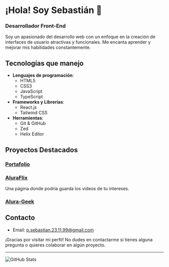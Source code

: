 # ¡Hola! Soy Sebastián 👋

### Desarrollador Front-End 

Soy un apasionado del desarrollo web con un enfoque en la creación de interfaces de usuario atractivas y funcionales. Me encanta aprender y mejorar mis habilidades constantemente.

## Tecnologías que manejo

- **Lenguajes de programación**: 
  - HTML5
  - CSS3
  - JavaScript
  - TypeScript
- **Frameworks y Librerías**: 
  - React.js
  - Tailwind CSS
- **Herramientas**: 
  - Git & GitHub
  - Zed
  - Helix Editor

## Proyectos Destacados

### [Portafolio](https://portafolio-theta-pied.vercel.app/)

### [AluraFlix](https://alura-flix-seven-sooty.vercel.app/)
Una página donde podría guarda los videos de tu intereses.

### [Alura-Geek](https://alura-geek-five-rouge.vercel.app/)


## Contacto

- Email: p.sebastian.23.11.99@gmail.com

¡Gracias por visitar mi perfil! No dudes en contactarme si tienes alguna pregunta o quieres colaborar en algún proyecto.

---

![GitHub Stats](https://github-readme-stats.vercel.app/api?username=Se-Basstian&show_icons=true)
